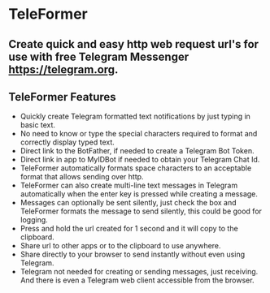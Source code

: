 # TeleFormer
## Create quick and easy http web request url's for use with free Telegram Messenger https://telegram.org.

## TeleFormer Features
* Quickly create Telegram formatted text notifications by just typing in basic text.
* No need to know or type the special characters required to format and correctly display typed text.
* Direct link to the BotFather, if needed to create a Telegram Bot Token.
* Direct link in app to MyIDBot if needed to obtain your Telegram Chat Id.
* TeleFormer automatically formats space characters to an acceptable format that allows sending over http.
* TeleFormer can also create multi-line text messages in Telegram automatically when the enter key is pressed while creating a message.
* Messages can optionally be sent silently, just check the box and TeleFormer formats the message to send silently, this could be good for logging.
* Press and hold the url created for 1 second and it will copy to the clipboard.
* Share url to other apps or to the clipboard to use anywhere.
* Share directly to your browser to send instantly without even using Telegram.
* Telegram not needed for creating or sending messages, just receiving. And there is even a Telegram web client accessible from the browser.
  

